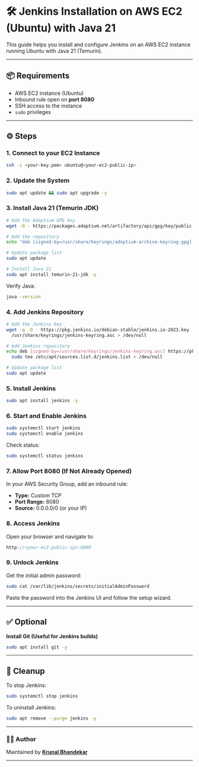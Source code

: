 # 🛠️ Jenkins Installation on AWS EC2 (Ubuntu) with Java 21

This guide helps you install and configure Jenkins on an AWS EC2 instance running Ubuntu with Java 21 (Temurin).

---

## 📦 Requirements

- AWS EC2 instance (Ubuntu)
- Inbound rule open on **port 8080**
- SSH access to the instance
- `sudo` privileges

---

## ⚙️ Steps

### 1. Connect to your EC2 Instance

```bash
ssh -i <your-key.pem> ubuntu@<your-ec2-public-ip>
```

### 2. Update the System

```bash
sudo apt update && sudo apt upgrade -y
```

### 3. Install Java 21 (Temurin JDK)

```bash
# Add the Adoptium GPG key
wget -O - https://packages.adoptium.net/artifactory/api/gpg/key/public | sudo gpg --dearmor -o /usr/share/keyrings/adoptium-archive-keyring.gpg

# Add the repository
echo "deb [signed-by=/usr/share/keyrings/adoptium-archive-keyring.gpg] https://packages.adoptium.net/artifactory/deb $(lsb_release -cs) main" | sudo tee /etc/apt/sources.list.d/adoptium.list

# Update package list
sudo apt update

# Install Java 21
sudo apt install temurin-21-jdk -y
```

Verify Java:

```bash
java -version
```

### 4. Add Jenkins Repository

```bash
# Add the Jenkins key
wget -q -O - https://pkg.jenkins.io/debian-stable/jenkins.io-2023.key | sudo tee \
  /usr/share/keyrings/jenkins-keyring.asc > /dev/null

# Add Jenkins repository
echo deb [signed-by=/usr/share/keyrings/jenkins-keyring.asc] https://pkg.jenkins.io/debian-stable binary/ | \
  sudo tee /etc/apt/sources.list.d/jenkins.list > /dev/null

# Update package list
sudo apt update
```

### 5. Install Jenkins

```bash
sudo apt install jenkins -y
```

### 6. Start and Enable Jenkins

```bash
sudo systemctl start jenkins
sudo systemctl enable jenkins
```

Check status:

```bash
sudo systemctl status jenkins
```

### 7. Allow Port 8080 (If Not Already Opened)

In your AWS Security Group, add an inbound rule:

- **Type:** Custom TCP
- **Port Range:** 8080
- **Source:** 0.0.0.0/0 (or your IP)

### 8. Access Jenkins

Open your browser and navigate to:

```cpp
http://<your-ec2-public-ip>:8080
```

### 9. Unlock Jenkins

Get the initial admin password:

```bash
sudo cat /var/lib/jenkins/secrets/initialAdminPassword
```

Paste the password into the Jenkins UI and follow the setup wizard.

---

## ✅ Optional

**Install Git (Useful for Jenkins builds)**

```bash
sudo apt install git -y
```

---

## 🧹 Cleanup

To stop Jenkins:

```bash
sudo systemctl stop jenkins
```

To uninstall Jenkins:

```bash
sudo apt remove --purge jenkins -y
```

---

### 👨‍💻 Author

Maintained by **[Krunal Bhandekar](https://www.linkedin.com/in/krunal-bhandekar/)**

---
